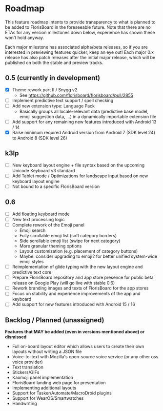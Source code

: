 # Roadmap

This feature roadmap intents to provide transparency to what is planned to be added to FlorisBoard in the foreseeable future. Note that there are no ETAs for any version milestones down below, experience has shown these won't hold anyway.

Each major milestone has associated alpha/beta releases, so if you are interested in previewing features quicker, keep an eye out! Each major 0.x release has also patch releases after the initial major release, which will be published on both the stable and preview tracks.

## 0.5 (currently in development)

- [x] Theme rework part II / Snygg v2
  - See https://github.com/florisboard/florisboard/pull/2855
- [ ] Implement predictive text support / spell checking
- [ ] Add new extension type: Language Pack
  - Basically groups all locale-relevant data (predictive base model, emoji suggestion data, ...)
    in a dynamically importable extension file
- [ ] Add support for any remaining new features introduced with Android 13 / 14
- [x] Raise minimum required Android version from Android 7 (SDK level 24) to Android 8 (SDK level 26)

## k3lp

- [ ] New keyboard layout engine + file syntax based on the upcoming Unicode Keyboard v3 standard
- [ ] Add Tablet mode / Optimizations for landscape input based on new keyboard layout engine
- [ ] Not bound to a specific FlorisBoard version

## 0.6

- [ ] Add floating keyboard mode
- [ ] New text processing logic
- [ ] Complete rework of the Emoji panel
  - Emoji search
  - Fully scrollable emoji list (soft category borders)
  - Side scrollable emoji list (swipe for next category)
  - More granular theming options
  - Layout customization (e.g. placement of category buttons)
  - Maybe: consider upgrading to emoji2 for better unified system-wide emoji styles
- [ ] Reimplementation of glide typing with the new layout engine and predictive text core
- [ ] Prepare FlorisBoard repository and app store presence for public beta release on Google Play (will go live with stable 0.6)
- [ ] Rework branding images and texts of FlorisBoard for the app stores
- [ ] Focus on stability and experience improvements of the app and keyboard
- [ ] Add support for new features introduced with Android 15 / 16

## Backlog / Planned (unassigned)

**Features that MAY be added (even in versions mentioned above) or dismissed**

- Full on-board layout editor which allows users to create their own layouts without writing a JSON file
- Voice-to-text with Mozilla's open-source voice service (or any other oss voice provider)
- Text translation
- Stickers/GIFs
- Kaomoji panel implementation
- FlorisBoard landing web page for presentation
- Implementing additional layouts
- Support for Tasker/Automate/MacroDroid plugins
- Support for WearOS/Smartwatches
- Handwriting
